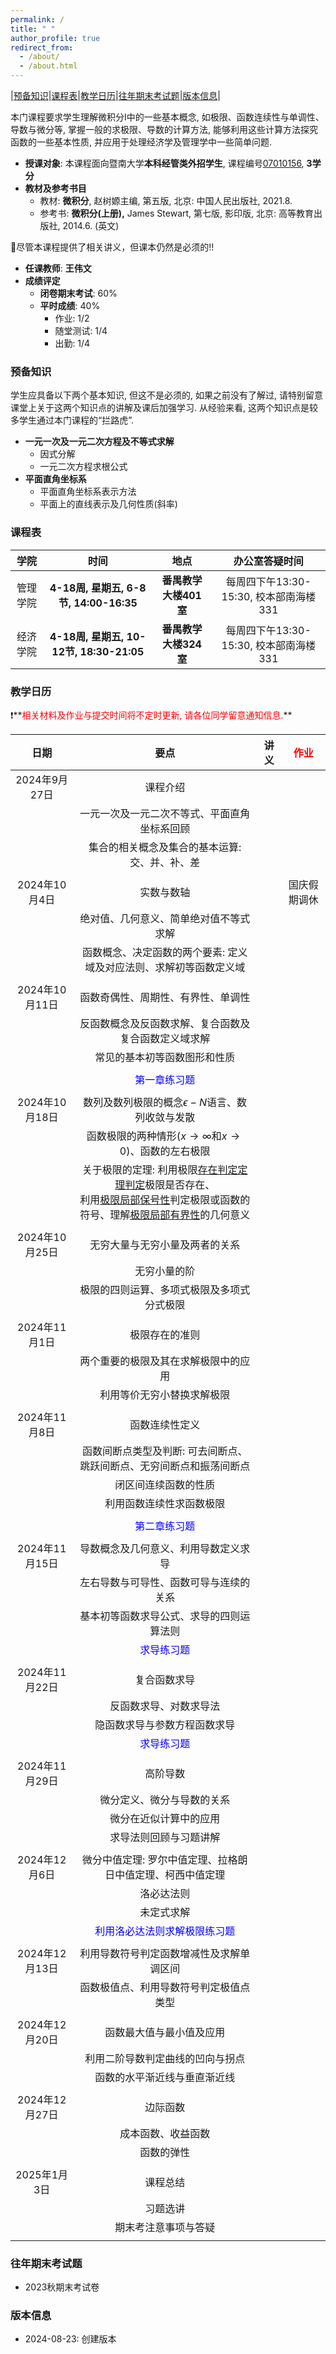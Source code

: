 ```yaml
---
permalink: /
title: " "
author_profile: true
redirect_from: 
  - /about/
  - /about.html
---
```

|[预备知识](#1)|[课程表](#2)|[教学日历](#3)|[往年期末考试题](#4)|[版本信息](#5)|

本门课程要求学生理解微积分I中的一些基本概念, 如极限、函数连续性与单调性、导数与微分等, 掌握一般的求极限、导数的计算方法, 能够利用这些计算方法探究函数的一些基本性质, 并应用于处理经济学及管理学中一些简单问题.

* **授课对象**: 本课程面向暨南大学**本科经管类外招学生**, 课程编号<u>07010156</u>, **3学分**
* **教材及参考书目**
  * 教材: **微积分**, 赵树嫄主编, 第五版, 北京: 中国人民出版社, 2021.8.
  * 参考书: **微积分(上册),**  James Stewart, 第七版, 影印版, 北京: 高等教育出版社, 2014.6. (英文)

📢尽管本课程提供了相关讲义，但课本仍然是必须的‼️

* **任课教师**: <a href="https://wangyuanhao.github.io" style="text-decoration:none;">**王伟文**</a>
* **成绩评定**
  * **闭卷期末考试**: 60%
  * **平时成绩**: 40%
    * 作业: 1/2
    * 随堂测试: 1/4
    * 出勤: 1/4

### <font color=purple><a name='1' style="text-decoration:none;">预备知识</a></font>

学生应具备以下两个基本知识, 但这不是必须的, 如果之前没有了解过, 请特别留意课堂上关于这两个知识点的讲解及课后加强学习. 从经验来看, 这两个知识点是较多学生通过本门课程的“拦路虎”.

* **一元一次及一元二次方程及不等式求解**
  * 因式分解
  * 一元二次方程求根公式
* **平面直角坐标系**
  * 平面直角坐标系表示方法
  * 平面上的直线表示及几何性质(斜率)

### <font color=purple><a name="2" style="text-decoration:none;">课程表</a></font>

|   学院   |                   时间                   |         地点          |             办公室答疑时间             |
| :------: | :--------------------------------------: | :-------------------: | :------------------------------------: |
| 管理学院 |  **4-18周, 星期五, 6-8节, 14:00-16:35**  | **番禺教学大楼401室** | 每周四下午13:30-15:30, 校本部南海楼331 |
| 经济学院 | **4-18周, 星期五, 10-12节, 18:30-21:05** | **番禺教学大楼324室** | 每周四下午13:30-15:30, 校本部南海楼331 |

### <font color=purple><a name="3" style="text-decoration:none;">教学日历</a></font>

❗️**<font color=red>相关材料及作业与提交时间将不定时更新, 请各位同学留意通知信息.</font>**

|      日期      |                             要点                             | 讲义 | <font color=red>作业</font> |
| :------------: | :----------------------------------------------------------: | :--: | :-------------------------: |
| 2024年9月27日  |                           课程介绍                           |      |                             |
|                |         一元一次及一元二次不等式、平面直角坐标系回顾         |      |                             |
|                |        集合的相关概念及集合的基本运算: 交、并、补、差        |      |                             |
|                |                                                              |      |                             |
| 2024年10月4日  |                          实数与数轴                          |      |        国庆假期调休         |
|                |            绝对值、几何意义、简单绝对值不等式求解            |      |                             |
|                | 函数概念、决定函数的两个要素: 定义域及对应法则、求解初等函数定义域 |      |                             |
|                |                                                              |      |                             |
| 2024年10月11日 |              函数奇偶性、周期性、有界性、单调性              |      |                             |
|                |     反函数概念及反函数求解、复合函数及复合函数定义域求解     |      |                             |
|                |                 常见的基本初等函数图形和性质                 |      |                             |
|                |                                                              |      |                             |
|                |             <font color=blue>第一章练习题</font>             |      |                             |
|                |                                                              |      |                             |
| 2024年10月18日 |     数列及数列极限的概念$\epsilon-N$语言、数列收敛与发散     |      |                             |
|                | 函数极限的两种情形($x\rightarrow \infty$和$x\rightarrow 0$)、函数的左右极限 |      |                             |
|                | 关于极限的定理: 利用极限<u>存在判定定理判定</u>极限是否存在、<br />利用<u>极限局部保号性</u>判定极限或函数的符号、理解<u>极限局部有界性</u>的几何意义 |      |                             |
|                |                                                              |      |                             |
| 2024年10月25日 |                无穷大量与无穷小量及两者的关系                |      |                             |
|                |                         无穷小量的阶                         |      |                             |
|                |          极限的四则运算、多项式极限及多项式分式极限          |      |                             |
|                |                                                              |      |                             |
| 2024年11月1日  |                        极限存在的准则                        |      |                             |
|                |             两个重要的极限及其在求解极限中的应用             |      |                             |
|                |                  利用等价无穷小替换求解极限                  |      |                             |
|                |                                                              |      |                             |
| 2024年11月8日  |                        函数连续性定义                        |      |                             |
|                | 函数间断点类型及判断: 可去间断点、跳跃间断点、无穷间断点和振荡间断点 |      |                             |
|                |                     闭区间连续函数的性质                     |      |                             |
|                |                   利用函数连续性求函数极限                   |      |                             |
|                |                                                              |      |                             |
|                |             <font color=blue>第二章练习题</font>             |      |                             |
|                |                                                              |      |                             |
| 2024年11月15日 |             导数概念及几何意义、利用导数定义求导             |      |                             |
|                |            左右导数与可导性、函数可导与连续的关系            |      |                             |
|                |           基本初等函数求导公式、求导的四则运算法则           |      |                             |
|                |              <font color=blue>求导练习题</font>              |      |                             |
|                |                                                              |      |                             |
| 2024年11月22日 |                         复合函数求导                         |      |                             |
|                |                    反函数求导、对数求导法                    |      |                             |
|                |                 隐函数求导与参数方程函数求导                 |      |                             |
|                |              <font color=blue>求导练习题</font>              |      |                             |
|                |                                                              |      |                             |
| 2024年11月29日 |                           高阶导数                           |      |                             |
|                |                  微分定义、微分与导数的关系                  |      |                             |
|                |                    微分在近似计算中的应用                    |      |                             |
|                |                    求导法则回顾与习题讲解                    |      |                             |
|                |                                                              |      |                             |
| 2024年12月6日  |  微分中值定理: 罗尔中值定理、拉格朗日中值定理、柯西中值定理  |      |                             |
|                |                          洛必达法则                          |      |                             |
|                |                          未定式求解                          |      |                             |
|                |     <font color=blue>利用洛必达法则求解极限练习题</font>     |      |                             |
|                |                                                              |      |                             |
| 2024年12月13日 |           利用导数符号判定函数增减性及求解单调区间           |      |                             |
|                |            函数极值点、利用导数符号判定极值点类型            |      |                             |
|                |                                                              |      |                             |
| 2024年12月20日 |                   函数最大值与最小值及应用                   |      |                             |
|                |               利用二阶导数判定曲线的凹向与拐点               |      |                             |
|                |                 函数的水平渐近线与垂直渐近线                 |      |                             |
|                |                                                              |      |                             |
| 2024年12月27日 |                           边际函数                           |      |                             |
|                |                      成本函数、收益函数                      |      |                             |
|                |                          函数的弹性                          |      |                             |
|                |                                                              |      |                             |
|  2025年1月3日  |                           课程总结                           |      |                             |
|                |                           习题选讲                           |      |                             |
|                |                     期末考注意事项与答疑                     |      |                             |
|                |                                                              |      |                             |

### <font color=purple><a name="4" style="text-decoration:none;">往年期末考试题</a></font>

* 2023秋期末考试卷

### <font color=purple><a name="5" style="text-decoration:none;">版本信息</a></font>

* 2024-08-23: 创建版本
